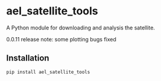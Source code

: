 # ael_satellite_tools

A Python module for downloading and analysis the satellite.

0.0.11 release note: 
        some plotting bugs fixed

## Installation

```bash
pip install ael_satellite_tools

